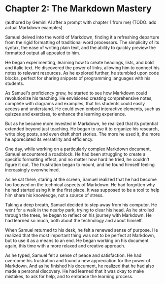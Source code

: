 # Chapter 2: The Markdown Mastery
(authored by Gemini AI after a prompt with chapter 1 from me)
(TODO: add actual Markdown examples)

Samuel delved into the world of Markdown, finding it a refreshing departure from the rigid formatting of traditional word processors. The simplicity of its syntax, the ease of writing plain text, and the ability to quickly preview the formatted output all appealed to him.

He began experimenting, learning how to create headings, lists, and bold and italic text. He discovered the power of links, allowing him to connect his notes to relevant resources. As he explored further, he stumbled upon code blocks, perfect for sharing snippets of programming languages with his students.

As Samuel's proficiency grew, he started to see how Markdown could revolutionize his teaching. He envisioned creating comprehensive notes, complete with diagrams and examples, that his students could easily access and understand. He could even embed interactive elements, such as quizzes and exercises, to enhance the learning experience.

But as he became more invested in Markdown, he realized that its potential extended beyond just teaching. He began to use it to organize his research, write blog posts, and even draft short stories. The more he used it, the more he appreciated its versatility and efficiency.

One day, while working on a particularly complex Markdown document, Samuel encountered a roadblock. He had been struggling to create a specific formatting effect, and no matter how hard he tried, he couldn't figure it out. The frustration began to mount, and he found himself feeling increasingly overwhelmed.

As he sat there, staring at the screen, Samuel realized that he had become too focused on the technical aspects of Markdown. He had forgotten why he had started using it in the first place. It was supposed to be a tool to help him share his knowledge, not a source of stress.

Taking a deep breath, Samuel decided to step away from his computer. He went for a walk in the nearby park, trying to clear his head. As he strolled through the trees, he began to reflect on his journey with Markdown. He had learned so much, both about the technology and about himself.

When Samuel returned to his desk, he felt a renewed sense of purpose. He realized that the most important thing was not to be perfect at Markdown, but to use it as a means to an end. He began working on his document again, this time with a more relaxed and creative approach.

As he typed, Samuel felt a sense of peace and satisfaction. He had overcome his frustration and found a new appreciation for the power of Markdown. And as he finished his document, he realized that he had also made a personal discovery. He had learned that it was okay to make mistakes, to ask for help, and to embrace the learning process.
